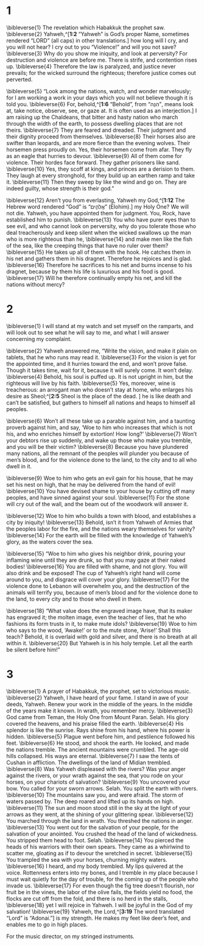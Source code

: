 # 1 
\bibleverse{1} The revelation which Habakkuk the prophet saw. \bibleverse{2} Yahweh,^[**1:2** “Yahweh” is God’s proper Name, sometimes rendered “LORD” (all caps) in other translations.] how long will I cry, and you will not hear? I cry out to you “Violence!” and will you not save? \bibleverse{3} Why do you show me iniquity, and look at perversity? For destruction and violence are before me. There is strife, and contention rises up. \bibleverse{4} Therefore the law is paralyzed, and justice never prevails; for the wicked surround the righteous; therefore justice comes out perverted. 


\bibleverse{5} “Look among the nations, watch, and wonder marvelously; for I am working a work in your days which you will not believe though it is told you. \bibleverse{6} For, behold,^[**1:6** “Behold”, from “הִנֵּה”, means look at, take notice, observe, see, or gaze at. It is often used as an interjection.] I am raising up the Chaldeans, that bitter and hasty nation who march through the width of the earth, to possess dwelling places that are not theirs. \bibleverse{7} They are feared and dreaded. Their judgment and their dignity proceed from themselves. \bibleverse{8} Their horses also are swifter than leopards, and are more fierce than the evening wolves. Their horsemen press proudly on. Yes, their horsemen come from afar. They fly as an eagle that hurries to devour. \bibleverse{9} All of them come for violence. Their hordes face forward. They gather prisoners like sand. \bibleverse{10} Yes, they scoff at kings, and princes are a derision to them. They laugh at every stronghold, for they build up an earthen ramp and take it. \bibleverse{11} Then they sweep by like the wind and go on. They are indeed guilty, whose strength is their god.” 


\bibleverse{12} Aren’t you from everlasting, Yahweh my God,^[**1:12** The Hebrew word rendered “God” is “אֱלֹהִ֑ים” (Elohim).] my Holy One? We will not die. Yahweh, you have appointed them for judgment. You, Rock, have established him to punish. \bibleverse{13} You who have purer eyes than to see evil, and who cannot look on perversity, why do you tolerate those who deal treacherously and keep silent when the wicked swallows up the man who is more righteous than he, \bibleverse{14} and make men like the fish of the sea, like the creeping things that have no ruler over them? \bibleverse{15} He takes up all of them with the hook. He catches them in his net and gathers them in his dragnet. Therefore he rejoices and is glad. \bibleverse{16} Therefore he sacrifices to his net and burns incense to his dragnet, because by them his life is luxurious and his food is good. \bibleverse{17} Will he therefore continually empty his net, and kill the nations without mercy?
 

# 2 
\bibleverse{1} I will stand at my watch and set myself on the ramparts, and will look out to see what he will say to me, and what I will answer concerning my complaint. 

\bibleverse{2} Yahweh answered me, “Write the vision, and make it plain on tablets, that he who runs may read it. \bibleverse{3} For the vision is yet for the appointed time, and it hurries toward the end, and won’t prove false. Though it takes time, wait for it, because it will surely come. It won’t delay. \bibleverse{4} Behold, his soul is puffed up. It is not upright in him, but the righteous will live by his faith. \bibleverse{5} Yes, moreover, wine is treacherous: an arrogant man who doesn’t stay at home, who enlarges his desire as Sheol;^[**2:5** Sheol is the place of the dead. ] he is like death and can’t be satisfied, but gathers to himself all nations and heaps to himself all peoples. 


\bibleverse{6} Won’t all these take up a parable against him, and a taunting proverb against him, and say, ‘Woe to him who increases that which is not his, and who enriches himself by extortion! How long?’ \bibleverse{7} Won’t your debtors rise up suddenly, and wake up those who make you tremble, and you will be their victim? \bibleverse{8} Because you have plundered many nations, all the remnant of the peoples will plunder you because of men’s blood, and for the violence done to the land, to the city and to all who dwell in it. 

\bibleverse{9} Woe to him who gets an evil gain for his house, that he may set his nest on high, that he may be delivered from the hand of evil! \bibleverse{10} You have devised shame to your house by cutting off many peoples, and have sinned against your soul. \bibleverse{11} For the stone will cry out of the wall, and the beam out of the woodwork will answer it. 

\bibleverse{12} Woe to him who builds a town with blood, and establishes a city by iniquity! \bibleverse{13} Behold, isn’t it from Yahweh of Armies that the peoples labor for the fire, and the nations weary themselves for vanity? \bibleverse{14} For the earth will be filled with the knowledge of Yahweh’s glory, as the waters cover the sea. 

\bibleverse{15} “Woe to him who gives his neighbor drink, pouring your inflaming wine until they are drunk, so that you may gaze at their naked bodies! \bibleverse{16} You are filled with shame, and not glory. You will also drink and be exposed! The cup of Yahweh’s right hand will come around to you, and disgrace will cover your glory. \bibleverse{17} For the violence done to Lebanon will overwhelm you, and the destruction of the animals will terrify you, because of men’s blood and for the violence done to the land, to every city and to those who dwell in them. 

\bibleverse{18} “What value does the engraved image have, that its maker has engraved it; the molten image, even the teacher of lies, that he who fashions its form trusts in it, to make mute idols? \bibleverse{19} Woe to him who says to the wood, ‘Awake!’ or to the mute stone, ‘Arise!’ Shall this teach? Behold, it is overlaid with gold and silver, and there is no breath at all within it. \bibleverse{20} But Yahweh is in his holy temple. Let all the earth be silent before him!” 

# 3 
\bibleverse{1} A prayer of Habakkuk, the prophet, set to victorious music. \bibleverse{2} Yahweh, I have heard of your fame. I stand in awe of your deeds, Yahweh. Renew your work in the middle of the years. In the middle of the years make it known. In wrath, you remember mercy. \bibleverse{3} God came from Teman, the Holy One from Mount Paran. Selah. His glory covered the heavens, and his praise filled the earth. \bibleverse{4} His splendor is like the sunrise. Rays shine from his hand, where his power is hidden. \bibleverse{5} Plague went before him, and pestilence followed his feet. \bibleverse{6} He stood, and shook the earth. He looked, and made the nations tremble. The ancient mountains were crumbled. The age-old hills collapsed. His ways are eternal. \bibleverse{7} I saw the tents of Cushan in affliction. The dwellings of the land of Midian trembled. \bibleverse{8} Was Yahweh displeased with the rivers? Was your anger against the rivers, or your wrath against the sea, that you rode on your horses, on your chariots of salvation? \bibleverse{9} You uncovered your bow. You called for your sworn arrows. Selah. You split the earth with rivers. \bibleverse{10} The mountains saw you, and were afraid. The storm of waters passed by. The deep roared and lifted up its hands on high. \bibleverse{11} The sun and moon stood still in the sky at the light of your arrows as they went, at the shining of your glittering spear. \bibleverse{12} You marched through the land in wrath. You threshed the nations in anger. \bibleverse{13} You went out for the salvation of your people, for the salvation of your anointed. You crushed the head of the land of wickedness. You stripped them head to foot. Selah. \bibleverse{14} You pierced the heads of his warriors with their own spears. They came as a whirlwind to scatter me, gloating as if to devour the wretched in secret. \bibleverse{15} You trampled the sea with your horses, churning mighty waters. \bibleverse{16} I heard, and my body trembled. My lips quivered at the voice. Rottenness enters into my bones, and I tremble in my place because I must wait quietly for the day of trouble, for the coming up of the people who invade us. \bibleverse{17} For even though the fig tree doesn’t flourish, nor fruit be in the vines, the labor of the olive fails, the fields yield no food, the flocks are cut off from the fold, and there is no herd in the stalls, \bibleverse{18} yet I will rejoice in Yahweh. I will be joyful in the God of my salvation! \bibleverse{19} Yahweh, the Lord,^[**3:19** The word translated “Lord” is “Adonai.”] is my strength. He makes my feet like deer’s feet, and enables me to go in high places. 


For the music director, on my stringed instruments. 